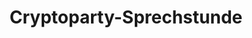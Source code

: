 ---
title: Cryptoparty-Sprechstunde
event_url: "http://wiki.hamburg.ccc.de/Termin:Cryptoparty-Sprechstunde_Oktober"
---